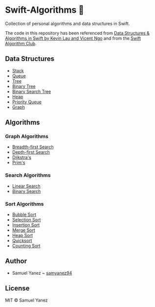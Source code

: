 # Swift-Algorithms 🦑

Collection of personal algorithms and data structures in Swift. 

The code in this repository has been referenced from [Data Structures & Algorithms in Swift by Kevin Lau and Vicent Ngo](https://store.raywenderlich.com/products/data-structures-and-algorithms-in-swift) and from the [Swift Algorithm Club](https://github.com/raywenderlich/swift-algorithm-club).

## Data Structures

  * [Stack](https://github.com/samyanez94/Swift-Algorithms/blob/master/Stack.playground/Sources/Stack.swift)
  * [Queue](https://github.com/samyanez94/Swift-Algorithms/blob/master/Queue.playground/Sources/Queue.swift)
  * [Tree](https://github.com/samyanez94/Swift-Algorithms/blob/master/Tree.playground/Sources/TreeNode.swift)
  * [Binary Tree](https://github.com/samyanez94/Swift-Algorithms/blob/master/BinaryTree.playground/Sources/BinaryTreeNode.swift)
  * [Binary Search Tree](https://github.com/samyanez94/Swift-Algorithms/blob/master/BinarySearchTree.playground/Sources/BinarySearchTree.swift)
  * [Heap](https://github.com/samyanez94/Swift-Algorithms/blob/master/Heap.playground/Sources/Heap.swift)
  * [Priority Queue](https://github.com/samyanez94/Swift-Algorithms/blob/master/PriorityQueue.playground/Sources/PriorityQueue.swift)
  * [Graph](https://github.com/samyanez94/Swift-Algorithms/blob/master/Graph.playground/Sources/Graph.swift)

## Algorithms

### Graph Algorithms

  * [Breadth-first Search](https://github.com/samyanez94/Swift-Algorithms/blob/master/BreadthFirstSearch.playground/Sources/BreadthFirstSearch.swift)
  * [Depth-first Search](https://github.com/samyanez94/Swift-Algorithms/blob/master/DepthFirstSearch.playground/Sources/DepthFirstSearch.swift)
  * [Dijkstra's](https://github.com/samyanez94/Swift-Algorithms/blob/master/Dijkstra.playground/Sources/Dijkstra.swift)
  * [Prim's](https://github.com/samyanez94/Swift-Algorithms/blob/master/Prim.playground/Sources/Prim.swift)

### Search Algorithms

  * [Linear Search](https://github.com/samyanez94/Swift-Algorithms/blob/master/LinearSearch.playground/Sources/LinearSearch.swift)
  * [Binary Search](https://github.com/samyanez94/Swift-Algorithms/blob/master/BinarySearch.playground/Sources/BinarySearch.swift)
  
  ### Sort Algorithms
  
  * [Bubble Sort](https://github.com/samyanez94/Swift-Algorithms/blob/master/BubbleSort.playground/Sources/BubbleSort.swift)
  * [Selection Sort](https://github.com/samyanez94/Swift-Algorithms/blob/master/SelectionSort.playground/Sources/SelectionSort.swift)
   * [Insertion Sort](https://github.com/samyanez94/Swift-Algorithms/blob/master/InsertionSort.playground/Sources/InsertionSort.swift)
   * [Merge Sort](https://github.com/samyanez94/Swift-Algorithms/blob/master/MergeSort.playground/Sources/MergeSort.swift)
   * [Heap Sort](https://github.com/samyanez94/Swift-Algorithms/blob/master/HeapSort.playground/Sources/HeapSort.swift)
   * [Quicksort](https://github.com/samyanez94/Swift-Algorithms/blob/master/Quicksort.playground/Sources/Quicksort.swift)
   * [Counting Sort](https://github.com/samyanez94/Swift-Algorithms/blob/master/CountingSort.playground/Sources/CountingSort.swift)
 
## Author

  * Samuel Yanez ~ [samyanez94](https://github.com/samyanez94)

## License

MIT © Samuel Yanez
